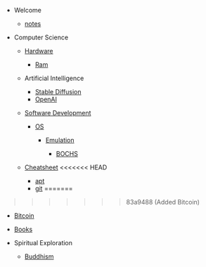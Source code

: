 - Welcome

  - [notes](README.md)

- Computer Science

  - [Hardware](hardware.md)

    - [Ram](ram.md)

  - Artificial Intelligence

    - [Stable Diffusion](stable-diffusion.md)
    - [OpenAI](openai.md)

  - [Software Development](software-development.md)

    - [OS](os.md)

      - [Emulation](emulation.md)

        - [BOCHS](bochs.md)

  - [Cheatsheet](cheatsheet.md)
<<<<<<< HEAD
    - [apt](apt.md)
    - [git](git.md)
=======
>>>>>>> 83a9488 (Added Bitcoin)
  - [Bitcoin](bitcoin.md)

- [Books](books.md)

- Spiritual Exploration

  - [Buddhism](buddhism.md)

